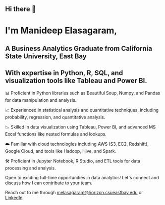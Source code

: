##                                               Hi there 👋

# I'm Manideep Elasagaram, 

## A Business Analytics Graduate from California State University, East Bay

## With expertise in Python, R, SQL, and visualization tools like Tableau and Power BI.

📊 Proficient in Python libraries such as Beautiful Soup, Numpy, and Pandas for data manipulation and analysis.

📈 Experienced in statistical analysis and quantitative techniques, including probability, regression, and quantitative analysis.

📉 Skilled in data visualization using Tableau, Power BI, and advanced MS Excel functions like nested formulas and lookups.

☁️ Familiar with cloud technologies including AWS (S3, EC2, Redshift), Google Cloud, and tools like Hadoop, Hive, and Spark.

🛠️ Proficient in Jupyter Notebook, R Studio, and ETL tools for data processing and analysis.

Open to exciting full-time opportunities in data analytics! Let's connect and discuss how I can contribute to your team.

Reach out to me through melasagaram@horizon.csueastbay.edu or [LinkedIn]([https://www.linkedin.com/in/your-profile](https://www.linkedin.com/in/manideep-elasagaram/))
